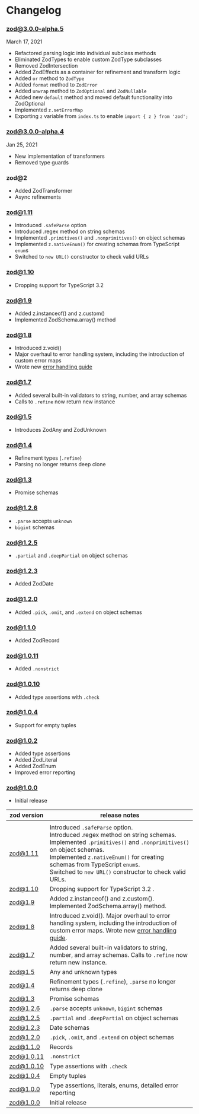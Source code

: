 # Changelog

### zod@3.0.0-alpha.5

March 17, 2021

- Refactored parsing logic into individual subclass methods
- Eliminated ZodTypes to enable custom ZodType subclasses
- Removed ZodIntersection
- Added ZodEffects as a container for refinement and transform logic
- Added `or` method to `ZodType`
- Added `format` method to `ZodError`
- Added `unwrap` method to `ZodOptional` and `ZodNullable`
- Added new `default` method and moved default functionality into ZodOptional
- Implemented `z.setErrorMap`
- Exporting `z` variable from `index.ts` to enable `import { z } from 'zod';`

### zod@3.0.0-alpha.4

Jan 25, 2021

- New implementation of transformers
- Removed type guards

### zod@2

- Added ZodTransformer
- Async refinements

### zod@1.11

- Introduced `.safeParse` option
- Introduced .regex method on string schemas
- Implemented `.primitives()` and `.nonprimitives()` on object schemas
- Implemented `z.nativeEnum()` for creating schemas from TypeScript `enum`s
- Switched to `new URL()` constructor to check valid URLs

### zod@1.10

- Dropping support for TypeScript 3.2

### zod@1.9

- Added z.instanceof() and z.custom()
- Implemented ZodSchema.array() method

### zod@1.8

- Introduced z.void()
- Major overhaul to error handling system, including the introduction of custom error maps
- Wrote new [error handling guide](https://github.com/colinhacks/zod/blob/master/ERROR_HANDLING.md)

### zod@1.7

- Added several built-in validators to string, number, and array schemas
- Calls to `.refine` now return new instance

### zod@1.5

- Introduces ZodAny and ZodUnknown

### zod@1.4

- Refinement types (`.refine`)
- Parsing no longer returns deep clone

### zod@1.3

- Promise schemas

### zod@1.2.6

- `.parse` accepts `unknown`
- `bigint` schemas

### zod@1.2.5

- `.partial` and `.deepPartial` on object schemas

### zod@1.2.3

- Added ZodDate

### zod@1.2.0

- Added `.pick`, `.omit`, and `.extend` on object schemas

### zod@1.1.0

- Added ZodRecord

### zod@1.0.11

- Added `.nonstrict`

### zod@1.0.10

- Added type assertions with `.check`

### zod@1.0.4

- Support for empty tuples

### zod@1.0.2

- Added type assertions
- Added ZodLiteral
- Added ZodEnum
- Improved error reporting

### zod@1.0.0

- Initial release

| zod version | release notes                                                                                                                                                                                                                                                                                     |
| ----------- | ------------------------------------------------------------------------------------------------------------------------------------------------------------------------------------------------------------------------------------------------------------------------------------------------- |
|  |
| zod@1.11    | Introduced `.safeParse` option.<br>Introduced .regex method on string schemas.<br>Implemented `.primitives()` and `.nonprimitives()` on object schemas.<br>Implemented `z.nativeEnum()` for creating schemas from TypeScript `enum`s.<br>Switched to `new URL()` constructor to check valid URLs. |
| zod@1.10    | Dropping support for TypeScript 3.2 .                                                                                                                                                                                                                                                             |
| zod@1.9     | Added z.instanceof() and z.custom(). Implemented ZodSchema.array() method.                                                                                                                                                                                                                        |
| zod@1.8     | Introduced z.void(). Major overhaul to error handling system, including the introduction of custom error maps. Wrote new [error handling guide](https://github.com/colinhacks/zod/blob/master/ERROR_HANDLING.md).                                                                                 |
| zod@1.7     | Added several built-in validators to string, number, and array schemas. Calls to `.refine` now return new instance.                                                                                                                                                                               |
| zod@1.5     | Any and unknown types                                                                                                                                                                                                                                                                             |
| zod@1.4     | Refinement types (`.refine`), `.parse` no longer returns deep clone                                                                                                                                                                                                                               |
| zod@1.3     | Promise schemas                                                                                                                                                                                                                                                                                   |
| zod@1.2.6   | `.parse` accepts `unknown`, `bigint` schemas                                                                                                                                                                                                                                                      |
| zod@1.2.5   | `.partial` and `.deepPartial` on object schemas                                                                                                                                                                                                                                                   |
| zod@1.2.3   | Date schemas                                                                                                                                                                                                                                                                                      |
| zod@1.2.0   | `.pick`, `.omit`, and `.extend` on object schemas                                                                                                                                                                                                                                                 |
| zod@1.1.0   | Records                                                                                                                                                                                                                                                                                           |
| zod@1.0.11  | `.nonstrict`                                                                                                                                                                                                                                                                                      |
| zod@1.0.10  | Type assertions with `.check`                                                                                                                                                                                                                                                                     |
| zod@1.0.4   | Empty tuples                                                                                                                                                                                                                                                                                      |
| zod@1.0.0   | Type assertions, literals, enums, detailed error reporting                                                                                                                                                                                                                                        |
| zod@1.0.0   | Initial release                                                                                                                                                                                                                                                                                   |
